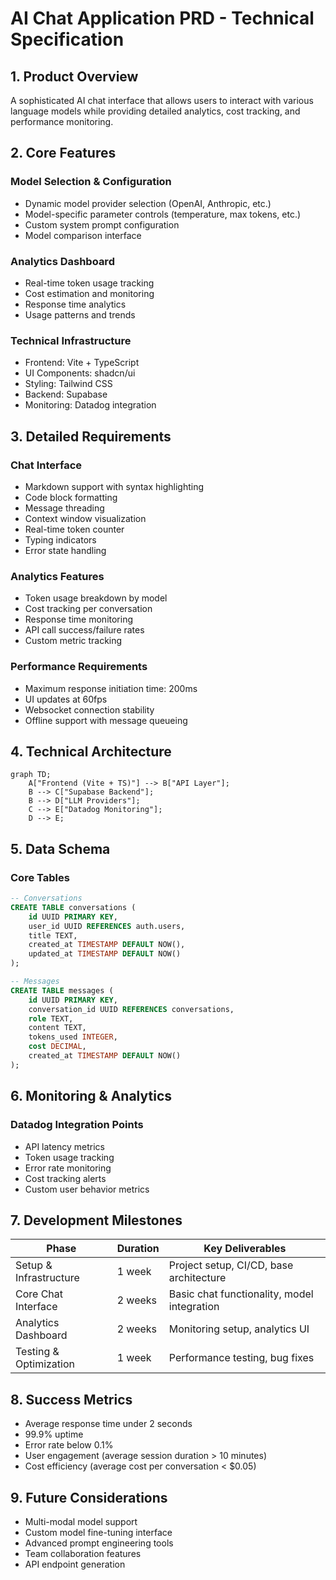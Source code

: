 # AI Chat Application PRD - Technical Specification

## 1. Product Overview

A sophisticated AI chat interface that allows users to interact with various language models while providing detailed analytics, cost tracking, and performance monitoring.

## 2. Core Features

### Model Selection & Configuration

- Dynamic model provider selection (OpenAI, Anthropic, etc.)
- Model-specific parameter controls (temperature, max tokens, etc.)
- Custom system prompt configuration
- Model comparison interface

### Analytics Dashboard

- Real-time token usage tracking
- Cost estimation and monitoring
- Response time analytics
- Usage patterns and trends

### Technical Infrastructure

- Frontend: Vite + TypeScript
- UI Components: shadcn/ui
- Styling: Tailwind CSS
- Backend: Supabase
- Monitoring: Datadog integration

## 3. Detailed Requirements

### Chat Interface

- Markdown support with syntax highlighting
- Code block formatting
- Message threading
- Context window visualization
- Real-time token counter
- Typing indicators
- Error state handling

### Analytics Features

- Token usage breakdown by model
- Cost tracking per conversation
- Response time monitoring
- API call success/failure rates
- Custom metric tracking

### Performance Requirements

- Maximum response initiation time: 200ms
- UI updates at 60fps
- Websocket connection stability
- Offline support with message queueing

## 4. Technical Architecture

```mermaid
graph TD;
    A["Frontend (Vite + TS)"] --> B["API Layer"];
    B --> C["Supabase Backend"];
    B --> D["LLM Providers"];
    C --> E["Datadog Monitoring"];
    D --> E;
```

## 5. Data Schema

### Core Tables

```sql
-- Conversations
CREATE TABLE conversations (
    id UUID PRIMARY KEY,
    user_id UUID REFERENCES auth.users,
    title TEXT,
    created_at TIMESTAMP DEFAULT NOW(),
    updated_at TIMESTAMP DEFAULT NOW()
);

-- Messages
CREATE TABLE messages (
    id UUID PRIMARY KEY,
    conversation_id UUID REFERENCES conversations,
    role TEXT,
    content TEXT,
    tokens_used INTEGER,
    cost DECIMAL,
    created_at TIMESTAMP DEFAULT NOW()
);
```

## 6. Monitoring & Analytics

### Datadog Integration Points

- API latency metrics
- Token usage tracking
- Error rate monitoring
- Cost tracking alerts
- Custom user behavior metrics

## 7. Development Milestones

| Phase                     | Duration | Key Deliverables                                               |
|---------------------------|----------|----------------------------------------------------------------|
| Setup & Infrastructure    | 1 week   | Project setup, CI/CD, base architecture                        |
| Core Chat Interface       | 2 weeks  | Basic chat functionality, model integration                    |
| Analytics Dashboard       | 2 weeks  | Monitoring setup, analytics UI                                 |
| Testing & Optimization    | 1 week   | Performance testing, bug fixes                                 |

## 8. Success Metrics

- Average response time under 2 seconds
- 99.9% uptime
- Error rate below 0.1%
- User engagement (average session duration > 10 minutes)
- Cost efficiency (average cost per conversation < $0.05)

## 9. Future Considerations

- Multi-modal model support
- Custom model fine-tuning interface
- Advanced prompt engineering tools
- Team collaboration features
- API endpoint generation
